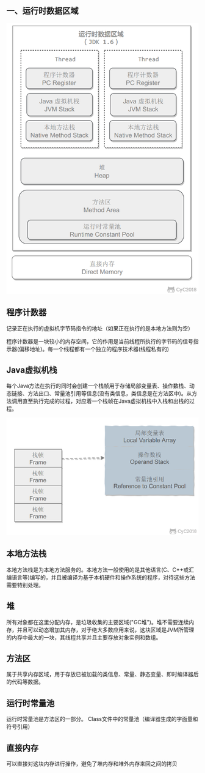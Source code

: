 ## 一、运行时数据区域
![](./picture/JVM.png)
## 程序计数器
记录正在执行的虚拟机字节码指令的地址（如果正在执行的是本地方法则为空）

程序计数器是一块较小的内存空间，它的作用是当前线程所执行的字节码的信号指示器(偏移地址)。每一个线程都有一个独立的程序技术器(线程私有的)
## Java虚拟机栈
每个Java方法在执行的同时会创建一个栈帧用于存储局部变量表、操作数栈、动态链接、方法出口、常量池引用等信息(没有类信息，类信息是在方法区中)。从方法调用直至执行完成的过程，对应着一个栈帧在Java虚拟机栈中入栈和出栈的过程。

![](./picture/Javastack.png)

## 本地方法栈
本地方法栈是为本地方法服务的。本地方法一般使用的是其他语言(C、C++或汇编语言等)编写的，并且被编译为基于本机硬件和操作系统的程序，对待这些方法需要特别处理。

## 堆
所有对象都在这里分配内存，是垃圾收集的主要区域("GC堆")。堆不需要连续内存，并且可以动态增加其内存，对于绝大多数应用来说，这块区域是JVM所管理的内存中最大的一块，其线程共享并且主要存放对象实例和数组。

## 方法区
属于共享内存区域，用于存放已被加载的类信息、常量、静态变量、即时编译器后的代码等数据。

## 运行时常量池
运行时常量池是方法区的一部分。
Class文件中的常量池（编译器生成的字面量和符号引用）
## 直接内存
可以直接对这块内存进行操作，避免了堆内存和堆外内存来回之间的拷贝